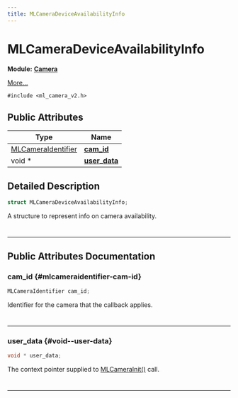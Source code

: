 ```yaml
---
title: MLCameraDeviceAvailabilityInfo
---
```


# MLCameraDeviceAvailabilityInfo

**Module:** **[Camera](/api-ref/api/Modules/group___camera/group___camera.md)**



 [More...](#detailed-description)


`#include <ml_camera_v2.h>`

## Public Attributes

| Type           | Name           |
| -------------- | -------------- |
| [MLCameraIdentifier](/api-ref/api/Modules/group___camera/group___camera.md#enums-mlcameraidentifier) | **[cam_id](/api-ref/api/Modules/group___camera/struct_m_l_camera_device_availability_info.md#mlcameraidentifier-cam-id)**  |
| void * | **[user_data](/api-ref/api/Modules/group___camera/struct_m_l_camera_device_availability_info.md#void--user-data)**  |

## Detailed Description

```cpp
struct MLCameraDeviceAvailabilityInfo;
```


A structure to represent info on camera availability. 
#
-----------
## Public Attributes Documentation

### cam_id {#mlcameraidentifier-cam-id}

```cpp
MLCameraIdentifier cam_id;
```


Identifier for the camera that the callback applies. 
#
-----------

### user_data {#void--user-data}

```cpp
void * user_data;
```


The context pointer supplied to [MLCameraInit()](/api-ref/api/Modules/group___camera/group___camera.md#mlresult-mlcamerainit) call. 
#
-----------

